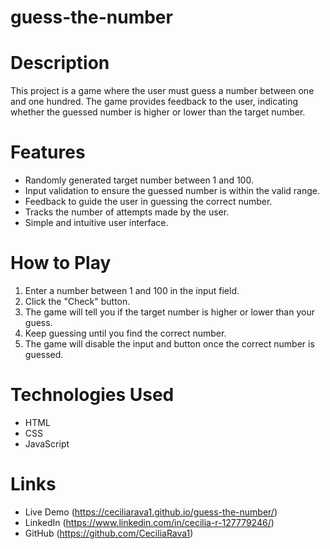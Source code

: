 # guess-the-number
# Description
This project is a game where the user must guess a number between one and one hundred. The game provides feedback to the user, indicating whether the guessed number is higher or lower than the target number.

# Features
- Randomly generated target number between 1 and 100.
- Input validation to ensure the guessed number is within the valid range.
- Feedback to guide the user in guessing the correct number.
- Tracks the number of attempts made by the user.
- Simple and intuitive user interface.
  
# How to Play
1. Enter a number between 1 and 100 in the input field.
2. Click the "Check" button.
3. The game will tell you if the target number is higher or lower than your guess.
4. Keep guessing until you find the correct number.
5. The game will disable the input and button once the correct number is guessed.
   
# Technologies Used
- HTML
- CSS
- JavaScript
  
# Links
- Live Demo (https://ceciliarava1.github.io/guess-the-number/)
- LinkedIn (https://www.linkedin.com/in/cecilia-r-127779246/)
- GitHub (https://github.com/CeciliaRava1)
